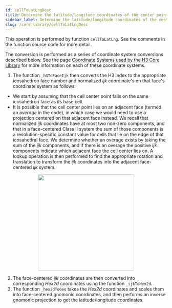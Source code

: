 ```yaml
---
id: cellToLatLngDesc
title: Determine the latitude/longitude coordinates of the center point of an H3Index cell
sidebar_label: Determine the latitude/longitude coordinates of the center point of an H3Index cell
slug: /core-library/cellToLatLngDesc
---
```


This operation is performed by function `cellToLatLng`. See the comments in the function source code for more detail.

The conversion is performed as a series of coordinate system conversions described below. See the page [Coordinate Systems used by the H3 Core Library](/docs/core-library/coordsystems) for more information on each of these coordinate systems.

1.  The function `_h3ToFaceIjk` then converts the H3 index to the appropriate icosahedron face number and normalized *ijk* coordinate's on that face's coordinate system as follows:
   * We start by assuming that the cell center point falls on the same icosahedron face as its base cell.
   * It is possible that the cell center point lies on an adjacent face (termed an *overage* in the code), in which case we would need to use a projection centered on that adjacent face instead. We recall that normalized *ijk* coordinates have at most two non-zero components, and that in a face-centered Class II system the sum of those components is a resolution-specific constant value for cells that lie on the edge of that icosahedral face.
     We determine whether an overage exists by taking the sum of the *ijk* components, and if there is an overage the positive *ijk* components indicate which adjacent face the cell center lies on. A lookup operation is then performed to find the appropriate rotation and translation to transform the *ijk* coordinates into the adjacent face-centered *ijk* system.

<div align="center">
  <img height="300" src="/images/triEdge.png" />
</div>

2. The face-centered *ijk* coordinates are then converted into corresponding *Hex2d* coordinates using the function `_ijkToHex2d`.
3. The function `_hex2dToGeo` takes the *Hex2d* coordinates and scales them into face-centered gnomonic coordinates, and then performs an inverse gnomonic projection to get the latitude/longitude coordinates.
